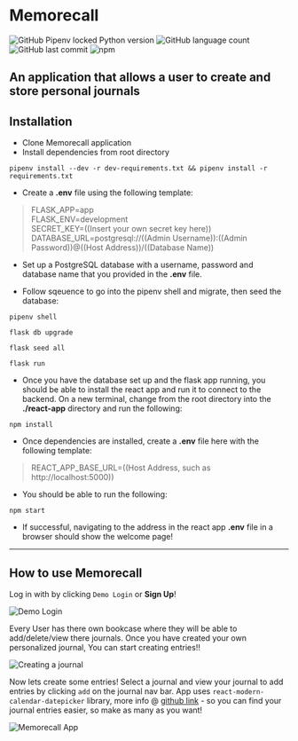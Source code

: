 # Memorecall
![GitHub Pipenv locked Python version](https://img.shields.io/github/pipenv/locked/python-version/colie31/Memorecall?style=flat-square) ![GitHub language count](https://img.shields.io/github/languages/count/colie31/Memorecall?color=green&style=flat-square) ![GitHub last commit](https://img.shields.io/github/last-commit/colie31/Memorecall?color=brown&style=flat-square) ![npm](https://img.shields.io/npm/v/eslint-config-react-app?style=flat-square)

## An application that allows a user to create and store personal journals

## Installation
* Clone Memorecall application
* Install dependencies from root directory

`pipenv install --dev -r dev-requirements.txt && pipenv install -r requirements.txt`

* Create a **.env** file using the following template:

>FLASK_APP=app  
>FLASK_ENV=development  
>SECRET_KEY=((Insert your own secret key here))  
>DATABASE_URL=postgresql://((Admin Username)):((Admin Password))@((Host Address))/((Database Name))

* Set up a PostgreSQL database with a username, password and database name that you provided in the **.env** file.

* Follow sqeuence to go into the pipenv shell and migrate, then seed the database:

```pipenv shell```

```flask db upgrade```

```flask seed all```

```flask run```

* Once you have the database set up and the flask app running, you should be able to install the react app and run it to connect to the backend. On a new terminal, change from the root directory into the **./react-app** directory and run the following:

```npm install```

* Once dependencies are installed, create a **.env** file here with the following template:

>REACT_APP_BASE_URL=((Host Address, such as http://localhost:5000))

* You should be able to run the following:

```npm start```

* If successful, navigating to the address in the react app **.env** file in a browser should show the welcome page!

-------------------------------------------

## How to use Memorecall

Log in with by clicking `Demo Login` or **Sign Up**!

![Demo Login](https://readmecontent.s3.us-east-2.amazonaws.com/brainbust_demo_login.png)

Every User has there own bookcase where they will be able to add/delete/view there journals. Once you have created your own personalized journal, You can start creating entries!!

![Creating a journal](https://readmecontent.s3.us-east-2.amazonaws.com/new_journal.png)

Now lets create some entries! Select a journal and view your journal to add entries by clicking `add` on the journal nav bar. App uses `react-modern-calendar-datepicker` library, more info @ [github link](https://github.com/Kiarash-Z/react-modern-calendar-datepicker) - so you can find your journal entries easier, so make as many as you want!

![Memorecall App](https://readmecontent.s3.us-east-2.amazonaws.com/journal_entry.png)
